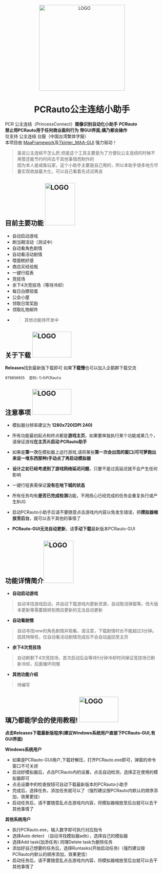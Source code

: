 <p align="center">
  <img alt="LOGO" src="https://img.picui.cn/free/2024/08/27/66cdf2bcb73ab.png" width="280" height="280" />
</p>

<div align="center">

# PCRauto公主连结小助手
</div>

PCR 公主连结（PrincessConnect）**图像识别自动化小助手** ***PCRauto***  
**禁止将PCRauto用于任何商业盈利行为**
**带GUI界面,缡乃都会操作**  
仅支持 公主连结 台服（中国台湾繁体字服）  
本项目由 [MaaFramework](https://github.com/MaaXYZ/MaaFramework)及[Tkinter_MAA-GUI](https://github.com/overflow65537/Tkinter_MAA-GUI)
强力驱动！  
>虽说公主连结不怎么肝,但是这个工具主要是为了方便玩公主连结的时候不用管还能节约时间去干其他事情而制作的  
因为本人是咸鱼玩家，这个小助手主要是自己用的，所以本助手很多地方尽量实现收益最大化，可以自己看着先试试再说

## 目前主要功能 <img alt="LOGO" src="https://img.picui.cn/free/2024/08/28/66ceb8a9d9bcd.png" width="97.8" height="138" />
- 自动启动游戏
- 刷当期活动（测试中）
- 自动看角色剧情
- 自动看活动剧情  
- 喂蛋糕好感
- 商店买经验瓶  
- 一键行程表
- 竞技场
- 余下4次竞技场（等待冷却）
- 每日白嫖扭蛋 
- 公会小屋
- 领取日常奖励
- 领取礼物邮件
- >其他功能待开发中

## 关于下载  <img alt="LOGO" src="https://img.picui.cn/free/2024/08/28/66ceb2c5a413f.png" width="128" height="83.5" />
**Releases**找到最新版下载即可
如果**下载慢**也可以加入企鹅群下载交流
    
    979858935  密码:りのPCRauto
## 注意事项 <img alt="LOGO" src="https://krseoul.imgtbl.com/i/2024/09/02/66d5a5c494c06.png" width="128" height="83.5" />
- 模拟器分辨率建议为 **1280x720(DPI 240)**  

- 所有功能最初起点和终点都是**游戏主页**，如果要单独执行某个功能或某几个，请保证游戏**在主页**再**启动 PCRauto助手**  

- 如果是**第一次**在模拟器上运行游戏,请将某些**第一次会出现的窗口(可可萝跑出来说一堆东西那种)**手动点了**再启动模拟器**  

- **设计之初已经考虑到了游戏网络延迟问题**，只要不是过高延迟就不会产生任何影响  
- 一键行程表需保证**没有在地下城的状态**  
- 所有任务均有**是否已完成检测**功能，不用担心已经完成的任务会重复执行或产生BUG  

- 启动PCRauto小助手后请不要随意点击游戏内内容以免发生错误，把**模拟器缩放至后台**，就可以去干其他的事情了  
- **PCRauto-GUI无法自动更新**，请**手动下载**最新版本PCRauto-GUI    

## 功能详情简介<img alt="LOGO" src="https://img.picui.cn/free/2024/08/28/66ceb8a9d9bcd.png" width="97.8" height="138" />
- **自动启动游戏**  
>自动寻找游戏启动，并自动下载游戏内更新资源，自动取消弹窗等。但大版本更新等需要跳转到商店更新的无法自动更新  
- **自动看剧情**
>自动寻找new的角色剧情并观看，请注意，下载剧情时长不能超过3分钟。因其特殊性，仅自动看活动剧情完成后不会自动返回至主页  
- **余下4次竞技场**
>自动刷剩下4次竞技场，首次启动后会等待5分钟冷却时间保证竞技场已刷新冷却，后面循环同理
- **其他功能介绍**  
>待编写  

## 璃乃都能学会的使用教程!  <img alt="LOGO" src="https://krseoul.imgtbl.com/i/2024/09/02/66d5a5c494c06.png" width="128" height="83.5" />
**点击Releases下载最新版程序(建议Windows系统用户直接下PCRauto-GUI,有GUI界面)**  

**Windows系统用户**  
- 如果是PCRauto-GUI用户,下载好解压，打开PCRauto.exe即可，弹窗的命令窗口不可关闭  
- 启动好模拟器后，点击PCRauto内的设置，点击自动检测，选择正在使用的模拟器即可  
- 点击设置中的检查按钮可自动下载最新版本的PCRauto小助手  
- 完成后，选择任务，添加任务就可以了（强烈建议按PCRauto内默认的顺序添加，效果更佳）  
- 启动任务后，请不要随意乱点击游戏内内容，将模拟器缩放至后台就可以去干其他事情了  

**其他系统用户**  
- 执行PCRauto.exe，输入数字即可执行对应指令
- 选择Auto detect （自动寻找模拟器adb），选择自己的模拟器
- 选择Add task(加添任务) 同理Delete task为删除任务
- 添加好自己想要的任务后，选择Runtasks(开始启动任务)（强烈建议按PCRauto内默认的顺序添加，效果更佳）  
- 启动任务后，请不要随意乱点击游戏内内容，将模拟器缩放至后台就可以去干其他事情了  
